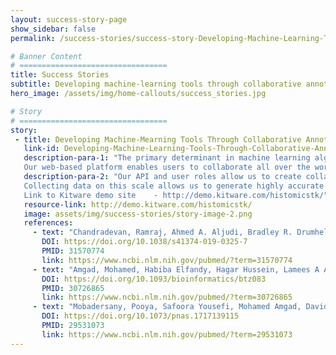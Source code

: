 ```yaml
---
layout: success-story-page
show_sidebar: false
permalink: /success-stories/success-story-Developing-Machine-Learning-Tools-Through-Collaborative-Annotation-Studies/

# Banner Content
# =================================
title: Success Stories
subtitle: Developing machine-learning tools through collaborative annotation studies
hero_image: /assets/img/home-callouts/success_stories.jpg

# Story
# =================================
story:
 - title: Developing Machine-Mearning Tools Through Collaborative Annotation Studies
   link-id: Developing-Machine-Learning-Tools-Through-Collaborative-Annotation-Studies
   description-para-1: "The primary determinant in machine learning algorithm performance is the availability of abundant labeled data for training. Collecting data for applications like tissue region segmentation and cell classification is challenging given the limited availability of experts and tools needed to collect and review annotations.<br><br>
   Our web-based platform enables users to collaborate all over the world, and has been used to generate over 120,000 human markups of histopathology in multiple annotation studies."
   description-para-2: "Our API and user roles allow us to create collaborative annotation study teams that engage users with different expertise levels, ranging from pathologists to medical students, to collaboratively generate large and extensively reviewed annotation datasets. In a study with over 25 participants from over 5 countries, we generated over 25,000 annotated tissue regions to generate the richest public dataset of annotated breast-cancer tissues to date. The ability to programmatically monitor and manage these studies through the API is key to their success.<br><br>
   Collecting data on this scale allows us to generate highly accurate machine-learning models for tasks like tissue segmentation and cell classification and detection, and to understand the limits of concordance among human experts.<br><br>
   Link to Kitware demo site	- http://demo.kitware.com/histomicstk/"
   resource-link: http://demo.kitware.com/histomicstk/
   image: assets/img/success-stories/story-image-2.png
   references:
     - text: "Chandradevan, Ramraj, Ahmed A. Aljudi, Bradley R. Drumheller, Nilakshan Kunananthaseelan, Mohamed Amgad, David A. Gutman, Lee A. D. Cooper, and David L. Jaye. “Machine-Based Detection and Classification for Bone Marrow Aspirate Differential Counts: Initial Development Focusing on Nonneoplastic Cells.” Laboratory Investigation 100, no. 1 (September 30, 2019): 98–109. "
       DOI: https://doi.org/10.1038/s41374-019-0325-7
       PMID: 31570774
       link: https://www.ncbi.nlm.nih.gov/pubmed/?term=31570774
     - text: "Amgad, Mohamed, Habiba Elfandy, Hagar Hussein, Lamees A Atteya, Mai A T Elsebaie, Lamia S Abo Elnasr, Rokia A Sakr, et al. “Structured Crowdsourcing Enables Convolutional Segmentation of Histology Images.” Edited by Robert Murphy. Bioinformatics 35, no. 18 (February 6, 2019): 3461–67. "
       DOI: https://doi.org/10.1093/bioinformatics/btz083
       PMID: 30726865
       link: https://www.ncbi.nlm.nih.gov/pubmed/?term=30726865
     - text: "Mobadersany, Pooya, Safoora Yousefi, Mohamed Amgad, David A. Gutman, Jill S. Barnholtz-Sloan, José E. Velázquez Vega, Daniel J. Brat, and Lee A. D. Cooper. “Predicting Cancer Outcomes from Histology and Genomics Using Convolutional Networks.” Proceedings of the National Academy of Sciences 115, no. 13 (March 12, 2018): E2970–79. "
       DOI: https://doi.org/10.1073/pnas.1717139115
       PMID: 29531073
       link: https://www.ncbi.nlm.nih.gov/pubmed/?term=29531073
---
```

